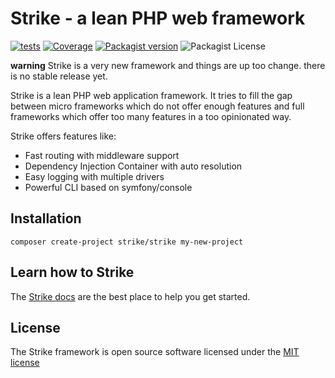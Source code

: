 # Strike - a lean PHP web framework
[![tests](https://github.com/strike-php/framework/actions/workflows/tests.yml/badge.svg?branch=main)](https://github.com/strike-php/framework/actions/workflows/tests.yml)
[![Coverage](https://sonarcloud.io/api/project_badges/measure?project=strike-php_framework&metric=coverage)](https://sonarcloud.io/summary/new_code?id=strike-php_framework)
[![Packagist version](https://img.shields.io/packagist/v/strike/framework?include_prereleases&style=flat-square)](https://sonarcloud.io/summary/new_code?id=strike-php_framework)
![Packagist License](https://img.shields.io/packagist/l/strike/framework)

**warning** Strike is a very new framework and things are up too change. there is no
stable release yet.

Strike is a lean PHP web application framework. It tries to fill the gap between
micro frameworks which do not offer enough features and full frameworks which offer
too many features in a too opinionated way.

Strike offers features like:

* Fast routing with middleware support
* Dependency Injection Container with auto resolution
* Easy logging with multiple drivers
* Powerful CLI based on symfony/console

## Installation
```
composer create-project strike/strike my-new-project
```

## Learn how to Strike
The [Strike docs](https://www.strike-framework.com) are the best place to help you get started.

## License
The Strike framework is open source software licensed under the [MIT license](https://github.com/strike-php/framework/blob/main/LICENSE.md)
